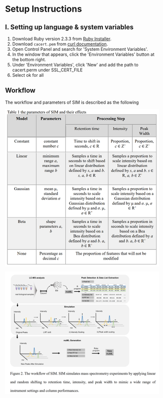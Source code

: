 # Setup Instructions

## I. Setting up language & system variables

1. Download Ruby version 2.3.3 from [Ruby Installer](https://rubyinstaller.org/downloads/archives/).
2. Download `cacert.pem` from [curl documentation](https://curl.se/docs/caextract.html).
3. Open Control Panel and search for 'System Environment Variables'.
4. In the window that appears, click the 'Environment Variables' button at the bottom right.
5. Under 'Environment Variables', click 'New' and add the path to cacert.perm under SSL_CERT_FILE
6. Select ok for all

## Workflow

The workflow and parameters of SIM is described as the following

![Sample Image](images/parameters.png)

![](images/workflow.png)
